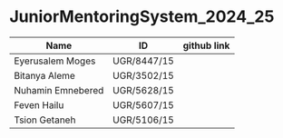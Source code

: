# JuniorMentoringSystem_2024_25
|Name| ID |github link |
| -------- | -------- |----------|
| Eyerusalem Moges |  UGR/8447/15 | 
| Bitanya Aleme| UGR/3502/15 | 
| Nuhamin Emnebered | UGR/5628/15 |
|Feven Hailu | UGR/5607/15
|Tsion Getaneh | UGR/5106/15 |
